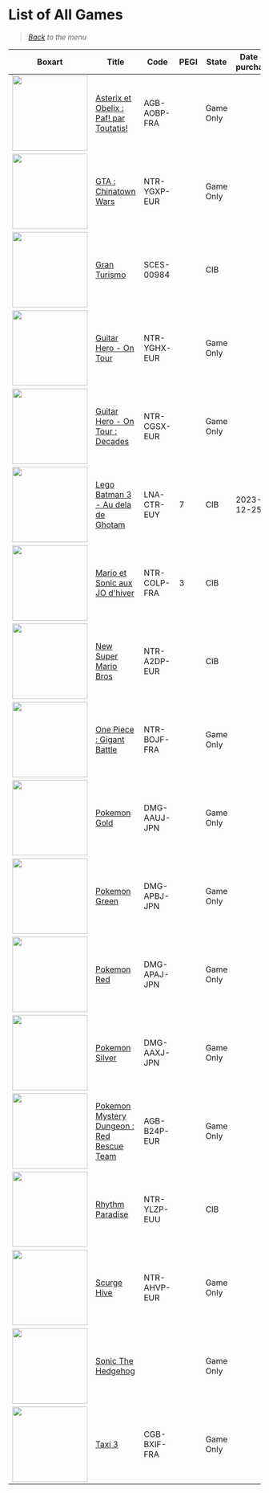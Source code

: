 # List of All Games


> *[Back](../games.md) to the menu*

| Boxart | Title                                         | Code        | PEGI  |  State  | Date of purchase | Score Metacritic | Description | 
| --- | ---                                           | ---         | ---   | ---     | ---              | ---              | ---         |
| <img src="https://images.launchbox-app.com//3084d9f1-0928-4f8b-8e39-a35d5f762d77.png" width="150"> | [Asterix et Obelix : Paf! par Toutatis!](https://fr.m.wikipedia.org/wiki/Ast%C3%A9rix_et_Ob%C3%A9lix_:_Paf_!_Par_Toutatis_!) | AGB-AOBP-FRA | | Game Only | | | |
| <img src="https://images.launchbox-app.com//bae0c2b4-5cd5-4b4c-9773-81778de1952e.jpg" width="150"> | [GTA : Chinatown Wars](https://fr.m.wikipedia.org/wiki/Grand_Theft_Auto:_Chinatown_Wars) | NTR-YGXP-EUR | | Game Only | | 93 | |
| <img src="https://images.launchbox-app.com//31a70461-da16-48c7-8ec2-aa1aa5d2850a.jpg" width="150"> | [Gran Turismo](https://en.wikipedia.org/wiki/Gran_Turismo_(1997_video_game)) | SCES-00984 | | CIB | | 96 | |
| <img src="https://images.launchbox-app.com//7981126b-5373-43c7-8389-01353381734e.jpg" width="150"> | [Guitar Hero - On Tour](https://fr.m.wikipedia.org/wiki/Guitar_Hero:_On_Tour) | NTR-YGHX-EUR | | Game Only | | | With controller |
| <img src="https://images.launchbox-app.com//7b993fa6-f2b7-4579-a9dc-5e8bcdeac90e.jpg" width="150"> | [Guitar Hero - On Tour : Decades](https://simple.m.wikipedia.org/wiki/Guitar_Hero_On_Tour:_Decades) | NTR-CGSX-EUR | | Game Only | | | With controller|
| <img src="https://images.launchbox-app.com//8daef188-1d65-4353-a1f3-5458e42acfe2.jpg" width="150"> | [Lego Batman 3 - Au dela de Ghotam](https://fr.m.wikipedia.org/wiki/Lego_Batman_3_:_Au-del%C3%A0_de_Gotham)             | LNA-CTR-EUY | 7     | CIB     |2023-12-25        |                  |             |
| <img src="https://images.launchbox-app.com//469e2ef3-9250-4f82-89d7-c4b825259d1e.jpg" width="150"> | [Mario et Sonic aux JO d'hiver](https://fr.m.wikipedia.org/wiki/Mario_et_Sonic_aux_Jeux_olympiques_d%27hiver) | NTR-COLP-FRA | 3 | CIB | | 76 | |
| <img src="https://images.launchbox-app.com//922d1792-04db-4530-a781-35095a599265.jpg" width="150"> | [New Super Mario Bros](https://mario.fandom.com/fr/wiki/New_Super_Mario_Bros.) | NTR-A2DP-EUR | | CIB | | 89 | |
| <img src="https://images.launchbox-app.com//94e529d7-7a97-4dff-bc0c-391efa14fe5d.jpg" width="150"> | [One Piece : Gigant Battle](https://fr.m.wikipedia.org/wiki/One_Piece:_Gigant_Battle!) | NTR-BOJF-FRA	| | Game Only | | | |		
| <img src="https://images.launchbox-app.com/4ec82615-a47b-4cf1-b599-23d62a2be3f6.png" width="150">| [Pokemon Gold](https://fr.m.wikipedia.org/wiki/Pok%C3%A9mon_Or_et_Argent) | DMG-AAUJ-JPN | | Game Only | | | In Japanese |
| <img src="https://images.launchbox-app.com//bfac4775-9e0d-4f0a-b897-cc1aa261ca78.png" width="150"> | [Pokemon Green](https://fr.m.wikipedia.org/wiki/Pok%C3%A9mon_Rouge_et_Bleu) | DMG-APBJ-JPN | | Game Only | | | In Japanese |
| <img src="https://gamesdb-images.launchbox.gg/r2_36f615f1-07ea-4916-9aa9-755fbbc84002.png" width="150"> | [Pokemon Red](https://fr.m.wikipedia.org/wiki/Pok%C3%A9mon_Rouge_et_Bleu) | DMG-APAJ-JPN | | Game Only | | | In Japanses |
| <img src="https://images.launchbox-app.com//22797948-dd8f-4dce-875a-5d1023a20a1d.jpg" width="150"> | [Pokemon Silver](https://fr.m.wikipedia.org/wiki/Pok%C3%A9mon_Or_et_Argent) | DMG-AAXJ-JPN | | Game Only | | | In Japanese |
| <img src="https://images.launchbox-app.com//cfec3b53-0cd2-4019-93a1-4fe59f549d6c.jpg" width="150"> | [Pokemon Mystery Dungeon : Red Rescue Team](https://fr.m.wikipedia.org/wiki/Pok%C3%A9mon_Donjon_Myst%C3%A8re_:_%C3%89quipe_de_secours_rouge_et_%C3%89quipe_de_secours_bleue) | AGB-B24P-EUR | | Game Only | | | |
| <img src="https://images.launchbox-app.com//c3b117f5-f12c-4c26-8ec4-76b3689725eb.jpg" width="150"> | [Rhythm Paradise](https://fr.m.wikipedia.org/wiki/Rhythm_Paradise) | NTR-YLZP-EUU | | CIB | | 83 | |
| <img src="https://images.launchbox-app.com//1d128f78-3ef7-4ef1-a109-85e2a8cf72e8.jpg" width="150"> | [Scurge Hive](https://en.m.wikipedia.org/wiki/Scurge:_Hive) | NTR-AHVP-EUR | | Game Only | | 70 | |
| <img src="https://images.launchbox-app.com//baa8e1b5-1c0a-4df0-8d7c-5016ee291dee.png" width="150"> | [Sonic The Hedgehog](https://en.wikipedia.org/wiki/Sonic_the_Hedgehog_(1991_video_game)) | | | Game Only | | | |
| <img src="https://images.launchbox-app.com//c6f04319-dada-4444-96ad-888395001d0b.jpg" width="150">| [Taxi 3](https://fr.m.wikipedia.org/wiki/Taxi_3_(jeu_vid%C3%A9o)) | CGB-BXIF-FRA | | Game Only | | | |
